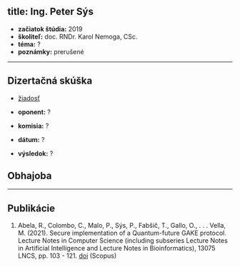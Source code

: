 title: Ing. Peter Sýs
---

* **začiatok štúdia:** 2019    
* **školiteľ:** doc. RNDr. Karol Nemoga, CSc.   
* **téma:** ?    
* **poznámky:** prerušené



---


## Dizertačná skúška

* [žiadosť](DS_dsziadost.pdf)   

* **oponent:** ?     
* **komisia:** ?   
* **dátum:** ?   
* **výsledok:** ?   




## Obhajoba



---


## Publikácie

1. Abela, R., Colombo, C., Malo, P., Sýs, P., Fabšič, T., Gallo, O., . . . Vella, M. (2021). Secure implementation of a Quantum-future GAKE protocol. Lecture Notes in Computer Science (including subseries Lecture Notes in Artificial Intelligence and Lecture Notes in Bioinformatics), 13075 LNCS, pp. 103 - 121. [doi](https://doi.org/10.1007/978-3-030-91859-0_6)  (Scopus)


